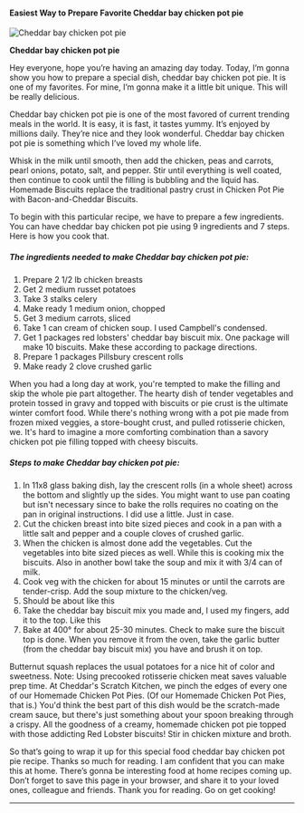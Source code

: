             

#### Easiest Way to Prepare Favorite Cheddar bay chicken pot pie

![Cheddar bay chicken pot pie](https://img-global.cpcdn.com/recipes/4824121119604736/751x532cq70/cheddar-bay-chicken-pot-pie-recipe-main-photo.jpg)

**Cheddar bay chicken pot pie**

Hey everyone, hope you’re having an amazing day today. Today, I’m gonna show you how to prepare a special dish, cheddar bay chicken pot pie. It is one of my favorites. For mine, I’m gonna make it a little bit unique. This will be really delicious.

Cheddar bay chicken pot pie is one of the most favored of current trending meals in the world. It is easy, it is fast, it tastes yummy. It’s enjoyed by millions daily. They’re nice and they look wonderful. Cheddar bay chicken pot pie is something which I’ve loved my whole life.

Whisk in the milk until smooth, then add the chicken, peas and carrots, pearl onions, potato, salt, and pepper. Stir until everything is well coated, then continue to cook until the filling is bubbling and the liquid has. Homemade Biscuits replace the traditional pastry crust in Chicken Pot Pie with Bacon-and-Cheddar Biscuits.

To begin with this particular recipe, we have to prepare a few ingredients. You can have cheddar bay chicken pot pie using 9 ingredients and 7 steps. Here is how you cook that.

##### The ingredients needed to make Cheddar bay chicken pot pie:

1.  Prepare 2 1/2 lb chicken breasts
2.  Get 2 medium russet potatoes
3.  Take 3 stalks celery
4.  Make ready 1 medium onion, chopped
5.  Get 3 medium carrots, sliced
6.  Take 1 can cream of chicken soup. I used Campbell's condensed.
7.  Get 1 packages red lobsters' cheddar bay biscuit mix. One package will make 10 biscuits. Make these according to package directions.
8.  Prepare 1 packages Pillsbury crescent rolls
9.  Make ready 2 clove crushed garlic

When you had a long day at work, you're tempted to make the filling and skip the whole pie part altogether. The hearty dish of tender vegetables and protein tossed in gravy and topped with biscuits or pie crust is the ultimate winter comfort food. While there's nothing wrong with a pot pie made from frozen mixed veggies, a store-bought crust, and pulled rotisserie chicken, we. It's hard to imagine a more comforting combination than a savory chicken pot pie filling topped with cheesy biscuits.

##### Steps to make Cheddar bay chicken pot pie:

1.  In 11x8 glass baking dish, lay the crescent rolls (in a whole sheet) across the bottom and slightly up the sides. You might want to use pan coating but isn't necessary since to bake the rolls requires no coating on the pan in original instructions. I did use a little. Just in case.
2.  Cut the chicken breast into bite sized pieces and cook in a pan with a little salt and pepper and a couple cloves of crushed garlic.
3.  When the chicken is almost done add the vegetables. Cut the vegetables into bite sized pieces as well. While this is cooking mix the biscuits. Also in another bowl take the soup and mix it with 3/4 can of milk.
4.  Cook veg with the chicken for about 15 minutes or until the carrots are tender-crisp. Add the soup mixture to the chicken/veg.
5.  Should be about like this
6.  Take the cheddar bay biscuit mix you made and, I used my fingers, add it to the top. Like this
7.  Bake at 400° for about 25-30 minutes. Check to make sure the biscuit top is done. When you remove it from the oven, take the garlic butter (from the cheddar bay biscuit mix) you have and brush it on top.

Butternut squash replaces the usual potatoes for a nice hit of color and sweetness. Note: Using precooked rotisserie chicken meat saves valuable prep time. At Cheddar's Scratch Kitchen, we pinch the edges of every one of our Homemade Chicken Pot Pies. (Of our Homemade Chicken Pot Pies, that is.) You'd think the best part of this dish would be the scratch-made cream sauce, but there's just something about your spoon breaking through a crispy. All the goodness of a creamy, homemade chicken pot pie topped with those addicting Red Lobster biscuits! Stir in chicken mixture and broth.

So that’s going to wrap it up for this special food cheddar bay chicken pot pie recipe. Thanks so much for reading. I am confident that you can make this at home. There’s gonna be interesting food at home recipes coming up. Don’t forget to save this page in your browser, and share it to your loved ones, colleague and friends. Thank you for reading. Go on get cooking!

* * *